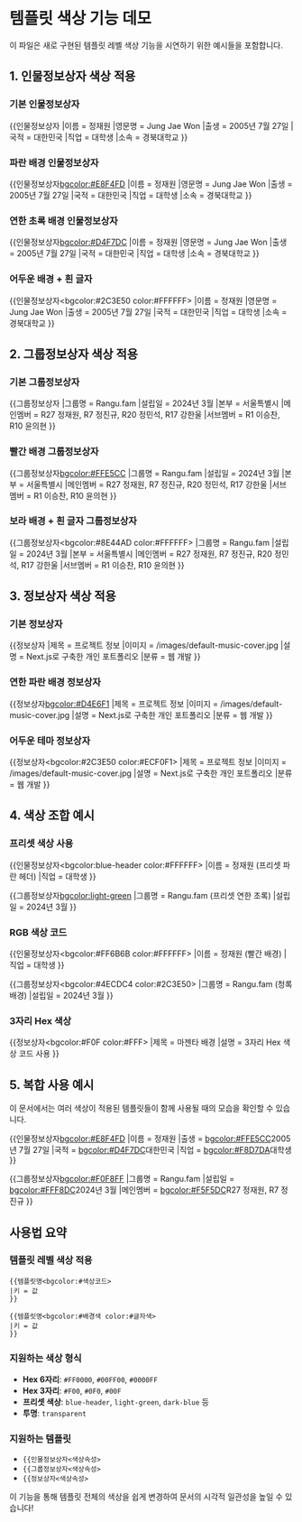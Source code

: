 # 템플릿 색상 기능 데모

이 파일은 새로 구현된 템플릿 레벨 색상 기능을 시연하기 위한 예시들을 포함합니다.

## 1. 인물정보상자 색상 적용

### 기본 인물정보상자
{{인물정보상자
|이름 = 정재원
|영문명 = Jung Jae Won
|출생 = 2005년 7월 27일
|국적 = 대한민국
|직업 = 대학생
|소속 = 경북대학교
}}

### 파란 배경 인물정보상자
{{인물정보상자<bgcolor:#E8F4FD>
|이름 = 정재원
|영문명 = Jung Jae Won
|출생 = 2005년 7월 27일
|국적 = 대한민국
|직업 = 대학생
|소속 = 경북대학교
}}

### 연한 초록 배경 인물정보상자
{{인물정보상자<bgcolor:#D4F7DC>
|이름 = 정재원
|영문명 = Jung Jae Won
|출생 = 2005년 7월 27일
|국적 = 대한민국
|직업 = 대학생
|소속 = 경북대학교
}}

### 어두운 배경 + 흰 글자
{{인물정보상자<bgcolor:#2C3E50 color:#FFFFFF>
|이름 = 정재원
|영문명 = Jung Jae Won
|출생 = 2005년 7월 27일
|국적 = 대한민국
|직업 = 대학생
|소속 = 경북대학교
}}

## 2. 그룹정보상자 색상 적용

### 기본 그룹정보상자
{{그룹정보상자
|그룹명 = Rangu.fam
|설립일 = 2024년 3월
|본부 = 서울특별시
|메인멤버 = R27 정재원, R7 정진규, R20 정민석, R17 강한울
|서브멤버 = R1 이승찬, R10 윤의현
}}

### 빨간 배경 그룹정보상자
{{그룹정보상자<bgcolor:#FFE5CC>
|그룹명 = Rangu.fam
|설립일 = 2024년 3월
|본부 = 서울특별시
|메인멤버 = R27 정재원, R7 정진규, R20 정민석, R17 강한울
|서브멤버 = R1 이승찬, R10 윤의현
}}

### 보라 배경 + 흰 글자 그룹정보상자
{{그룹정보상자<bgcolor:#8E44AD color:#FFFFFF>
|그룹명 = Rangu.fam
|설립일 = 2024년 3월
|본부 = 서울특별시
|메인멤버 = R27 정재원, R7 정진규, R20 정민석, R17 강한울
|서브멤버 = R1 이승찬, R10 윤의현
}}

## 3. 정보상자 색상 적용

### 기본 정보상자
{{정보상자
|제목 = 프로젝트 정보
|이미지 = /images/default-music-cover.jpg
|설명 = Next.js로 구축한 개인 포트폴리오
|분류 = 웹 개발
}}

### 연한 파란 배경 정보상자
{{정보상자<bgcolor:#D4E6F1>
|제목 = 프로젝트 정보
|이미지 = /images/default-music-cover.jpg
|설명 = Next.js로 구축한 개인 포트폴리오
|분류 = 웹 개발
}}

### 어두운 테마 정보상자
{{정보상자<bgcolor:#2C3E50 color:#ECF0F1>
|제목 = 프로젝트 정보
|이미지 = /images/default-music-cover.jpg
|설명 = Next.js로 구축한 개인 포트폴리오
|분류 = 웹 개발
}}

## 4. 색상 조합 예시

### 프리셋 색상 사용
{{인물정보상자<bgcolor:blue-header color:#FFFFFF>
|이름 = 정재원 (프리셋 파란 헤더)
|직업 = 대학생
}}

{{그룹정보상자<bgcolor:light-green>
|그룹명 = Rangu.fam (프리셋 연한 초록)
|설립일 = 2024년 3월
}}

### RGB 색상 코드
{{인물정보상자<bgcolor:#FF6B6B color:#FFFFFF>
|이름 = 정재원 (빨간 배경)
|직업 = 대학생
}}

{{그룹정보상자<bgcolor:#4ECDC4 color:#2C3E50>
|그룹명 = Rangu.fam (청록 배경)
|설립일 = 2024년 3월
}}

### 3자리 Hex 색상
{{정보상자<bgcolor:#F0F color:#FFF>
|제목 = 마젠타 배경
|설명 = 3자리 Hex 색상 코드 사용
}}

## 5. 복합 사용 예시

이 문서에서는 여러 색상이 적용된 템플릿들이 함께 사용될 때의 모습을 확인할 수 있습니다.

{{인물정보상자<bgcolor:#E8F4FD>
|이름 = 정재원
|출생 = <bgcolor:#FFE5CC>2005년 7월 27일
|국적 = <bgcolor:#D4F7DC>대한민국
|직업 = <bgcolor:#F8D7DA>대학생
}}

{{그룹정보상자<bgcolor:#F0F8FF>
|그룹명 = Rangu.fam
|설립일 = <bgcolor:#FFF8DC>2024년 3월
|메인멤버 = <bgcolor:#F5F5DC>R27 정재원, R7 정진규
}}

## 사용법 요약

### 템플릿 레벨 색상 적용
```
{{템플릿명<bgcolor:#색상코드>
|키 = 값
}}

{{템플릿명<bgcolor:#배경색 color:#글자색>
|키 = 값
}}
```

### 지원하는 색상 형식
- **Hex 6자리**: `#FF0000`, `#00FF00`, `#0000FF`
- **Hex 3자리**: `#F00`, `#0F0`, `#00F`
- **프리셋 색상**: `blue-header`, `light-green`, `dark-blue` 등
- **투명**: `transparent`

### 지원하는 템플릿
- `{{인물정보상자<색상속성>`
- `{{그룹정보상자<색상속성>`
- `{{정보상자<색상속성>`

이 기능을 통해 템플릿 전체의 색상을 쉽게 변경하여 문서의 시각적 일관성을 높일 수 있습니다!